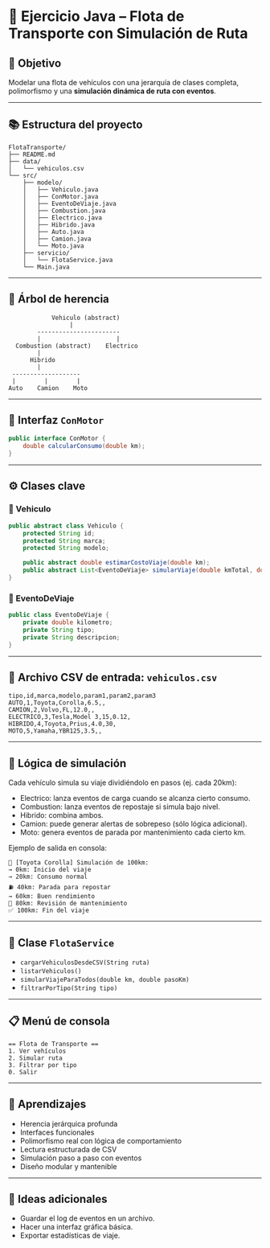 # 🚛 Ejercicio Java – Flota de Transporte con Simulación de Ruta

## 🎯 Objetivo

Modelar una flota de vehículos con una jerarquía de clases completa, polimorfismo y una **simulación dinámica de ruta con eventos**.

---

## 📚 Estructura del proyecto

```
FlotaTransporte/
├── README.md
├── data/
│   └── vehiculos.csv
└── src/
    ├── modelo/
    │   ├── Vehiculo.java
    │   ├── ConMotor.java
    │   ├── EventoDeViaje.java
    │   ├── Combustion.java
    │   ├── Electrico.java
    │   ├── Hibrido.java
    │   ├── Auto.java
    │   ├── Camion.java
    │   └── Moto.java
    ├── servicio/
    │   └── FlotaService.java
    └── Main.java
```

---

## 🧬 Árbol de herencia

```
            Vehiculo (abstract)
                 |
        -----------------------
        |                     |
  Combustion (abstract)    Electrico
        |
      Hibrido
        |
 -------------------
 |        |        |
Auto    Camion    Moto
```

---

## 🧩 Interfaz `ConMotor`

```java
public interface ConMotor {
    double calcularConsumo(double km);
}
```

---

## ⚙️ Clases clave

### 🔸 Vehiculo

```java
public abstract class Vehiculo {
    protected String id;
    protected String marca;
    protected String modelo;

    public abstract double estimarCostoViaje(double km);
    public abstract List<EventoDeViaje> simularViaje(double kmTotal, double pasoKm);
}
```

### 🔸 EventoDeViaje

```java
public class EventoDeViaje {
    private double kilometro;
    private String tipo;
    private String descripcion;
}
```

---

## 💽 Archivo CSV de entrada: `vehiculos.csv`

```csv
tipo,id,marca,modelo,param1,param2,param3
AUTO,1,Toyota,Corolla,6.5,,
CAMION,2,Volvo,FL,12.0,,
ELECTRICO,3,Tesla,Model 3,15,0.12,
HIBRIDO,4,Toyota,Prius,4.0,30,
MOTO,5,Yamaha,YBR125,3.5,,
```

---

## 🧠 Lógica de simulación

Cada vehículo simula su viaje dividiéndolo en pasos (ej. cada 20km):

- Electrico: lanza eventos de carga cuando se alcanza cierto consumo.
- Combustion: lanza eventos de repostaje si simula bajo nivel.
- Hibrido: combina ambos.
- Camion: puede generar alertas de sobrepeso (sólo lógica adicional).
- Moto: genera eventos de parada por mantenimiento cada cierto km.

Ejemplo de salida en consola:

```
🚗 [Toyota Corolla] Simulación de 100km:
→ 0km: Inicio del viaje
→ 20km: Consumo normal
⛽ 40km: Parada para repostar
→ 60km: Buen rendimiento
🔧 80km: Revisión de mantenimiento
✅ 100km: Fin del viaje
```

---

## 🧪 Clase `FlotaService`

- `cargarVehiculosDesdeCSV(String ruta)`
- `listarVehiculos()`
- `simularViajeParaTodos(double km, double pasoKm)`
- `filtrarPorTipo(String tipo)`

---

## 📋 Menú de consola

```
== Flota de Transporte ==
1. Ver vehículos
2. Simular ruta
3. Filtrar por tipo
0. Salir
```

---

## 🧠 Aprendizajes

- Herencia jerárquica profunda
- Interfaces funcionales
- Polimorfismo real con lógica de comportamiento
- Lectura estructurada de CSV
- Simulación paso a paso con eventos
- Diseño modular y mantenible

---

## 🧩 Ideas adicionales

- Guardar el log de eventos en un archivo.
- Hacer una interfaz gráfica básica.
- Exportar estadísticas de viaje.

